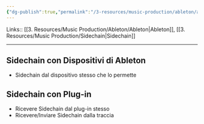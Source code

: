 ```yaml
---
{"dg-publish":true,"permalink":"/3-resources/music-production/ableton/ableton-sidechain/","tags":["type/note"]}
---
```


Links:: [[3. Resources/Music Production/Ableton/Ableton\|Ableton]], [[3. Resources/Music Production/Sidechain\|Sidechain]]

---
## Sidechain con Dispositivi di Ableton

- Sidechain dal dispositivo stesso che lo permette

## Sidechain con Plug-in

- Ricevere Sidechain dal plug-in stesso
- Ricevere/Inviare Sidechain dalla traccia

